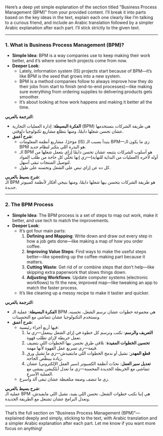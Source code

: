 Here’s a deep yet simple explanation of the section titled "Business Process Management (BPM)" from your provided content. I’ll break it into parts based on the key ideas in the text, explain each one clearly like I’m talking to a curious friend, and include an Arabic translation followed by a simpler Arabic explanation after each part. I’ll stick strictly to the given text.

---

### 1. What is Business Process Management (BPM)?
- **Simple Idea**: BPM is a way companies use to keep making their work better, and it’s where some tech projects come from now.
- **Deeper Look**: 
  - Lately, information system (IS) projects start because of BPM—it’s like BPM is the seed that grows into a new system.
  - BPM is a method companies follow to always improve how they do their jobs from start to finish (end-to-end processes)—like making sure everything from ordering supplies to delivering products gets smoother.
  - It’s about looking at how work happens and making it better all the time.

**الترجمة بالعربي**:  
- **الفكرة البسيطة**: إدارة العمليات التجارية (BPM) هي طريقة الشركات بتستخدمها عشان تحسن شغلها دايمًا، ومنها بتطلع مشاريع تكنولوجيا دلوقتي.
- **شرح أعمق**: 
  - مؤخرًا، مشاريع أنظمة المعلومات (IS) بتبدأ بسبب الـ BPM—زي ما يكون الـ BPM هو البذرة اللي بتكبر لنظام جديد.
  - الـ BPM هو أسلوب الشركات بتتبعه عشان تحسن دايمًا إزاي بتعمل شغلها من أوله لآخره (العمليات من البداية للنهاية)—زي إنها تخلّي كل حاجة من طلب المواد لتوصيل المنتجات تبقى أسهل.
  - كل ده عن إزاي تبص على الشغل وتحسنه على طول.

**شرح بسيط بالعربي**:  
الـ BPM هو طريقة الشركات بتحسن بيها شغلها دايمًا، ومنها بتيجي أفكار لأنظمة كمبيوتر جديدة.

---

### 2. The BPM Process
- **Simple Idea**: The BPM process is a set of steps to map out work, make it better, and use tech to match the improvements.
- **Deeper Look**: 
  - It’s got four main parts:
    1. **Defining and Mapping**: Write down and draw out every step in how a job gets done—like making a map of how you order coffee.
    2. **Improving Value Steps**: Find ways to make the useful steps better—like speeding up the coffee-making part because it matters.
    3. **Cutting Waste**: Get rid of or combine steps that don’t help—like skipping extra paperwork that slows things down.
    4. **Adjusting Workflows**: Update computer systems (electronic workflows) to fit the new, improved map—like tweaking an app to match the faster process.
  - It’s like cleaning up a messy recipe to make it tastier and quicker.

**الترجمة بالعربي**:  
- **الفكرة البسيطة**: عملية الـ BPM هي مجموعة خطوات عشان نرسم الشغل، نحسنه، ونستخدم التكنولوجيا عشان تتماشى مع التحسينات.
- **شرح أعمق**: 
  - فيها أربع أجزاء رئيسية:
    1. **التعريف والرسم**: نكتب ونرسم كل خطوة في إزاي الشغل بيتعمل—زي ما تعمل خريطة لإزاي تطلب قهوة.
    2. **تحسين الخطوات المفيدة**: نلاقي طرق نحسن بيها الخطوات اللي بتضيف قيمة—زي تسريع عمل القهوة لأنها مهمة.
    3. **قطع المهدر**: نشيل أو ندمج الخطوات اللي مابتفيدش—زي ما تشيل ورق زيادة بيبطّص الحاجة.
    4. **تعديل سير العمل**: نحدّث أنظمة الكمبيوتر (سير العمل الإلكتروني) عشان تتماشى مع الخريطة الجديدة المحسنة—زي ما تعدل أبلكيشن يمشي مع العملية الأسرع.
  - زي ما تنضف وصفة متلغبطة عشان تبقى ألذ وأسرع.

**شرح بسيط بالعربي**:  
عملية الـ BPM هي إننا نكتب خطوات الشغل، نحسن اللي يفيد، نشيل اللي مايفيدش، ونعدل البرامج عشان تشتغل مع الطريقة الجديدة.

---

That’s the full section on "Business Process Management (BPM)"—explained deeply and simply, sticking to the text, with Arabic translation and a simpler Arabic explanation after each part. Let me know if you want more focus on anything!